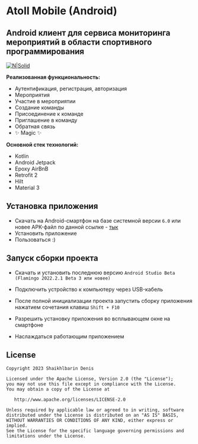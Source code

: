 # Atoll Mobile (Android)
## Android клиент для сервиса мониторинга мероприятий в области спортивного программирования
[![N|Solid](https://i.imgur.com/pmNksNo.png)](https://atoll.divarteam.ru)

**Реализованная функциональность:**
- Аутентификация, регистрация, авторизация
- Мероприятия
- Участие в мероприятии
- Создание команды
- Присоединение к команде
- Приглашение в команду
- Обратная связь
- ✨ Magic ✨

**Основной стек технологий:**
- Kotlin
- Android Jetpack
- Epoxy AirBnB
- Retrofit 2
- Hilt
- Material 3

## Установка приложения
- Скачать на Android-смартфон на базе системной версии ```6.0``` или новее APK-файл по данной ссылке - [тык][download_apk]
- Установить приложение
- Пользоваться :)

## Запуск сборки проекта
- Скачать и установить последнюю версию ```Android Studio Beta (Flamingo 2022.2.1 Beta 3 или новее)```
- Подключить устройство к компьютеру через USB-кабель
- После полной инициализации проекта запустить сборку приложения нажатием сочетания клавиш ```Shift + F10```
- Разрешить установку приложения во всплывающем окне на смартфоне
- Наслаждаться работающим приложением


   [download_apk]: <https://atoll.divarteam.ru/app.apk>
   
## License
```
Copyright 2023 Shaikhlbarin Denis

Licensed under the Apache License, Version 2.0 (the "License");
you may not use this file except in compliance with the License.
You may obtain a copy of the License at

   http://www.apache.org/licenses/LICENSE-2.0

Unless required by applicable law or agreed to in writing, software
distributed under the License is distributed on an "AS IS" BASIS,
WITHOUT WARRANTIES OR CONDITIONS OF ANY KIND, either express or implied.
See the License for the specific language governing permissions and
limitations under the License.
```
